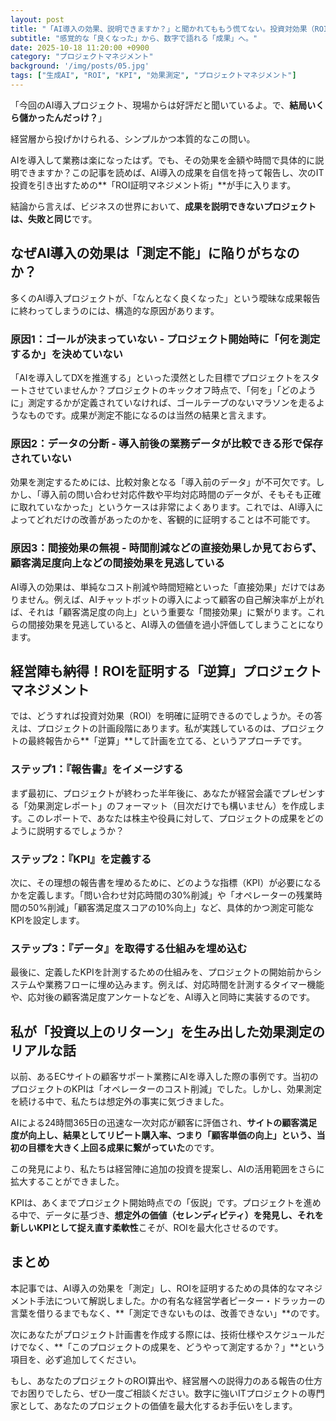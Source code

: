 ```yaml
---
layout: post
title: "「AI導入の効果、説明できますか？」と聞かれてももう慌てない。投資対効果（ROI）を証明するプロジェクトマネジメントの極意"
subtitle: "感覚的な「良くなった」から、数字で語れる「成果」へ。"
date: 2025-10-18 11:20:00 +0900
category: "プロジェクトマネジメント"
background: '/img/posts/05.jpg'
tags: ["生成AI", "ROI", "KPI", "効果測定", "プロジェクトマネジメント"]
---
```


「今回のAI導入プロジェクト、現場からは好評だと聞いているよ。で、**結局いくら儲かったんだっけ？**」

経営層から投げかけられる、シンプルかつ本質的なこの問い。

AIを導入して業務は楽になったはず。でも、その効果を金額や時間で具体的に説明できますか？この記事を読めば、AI導入の成果を自信を持って報告し、次のIT投資を引き出すための**「ROI証明マネジメント術」**が手に入ります。

結論から言えば、ビジネスの世界において、**成果を説明できないプロジェクトは、失敗と同じ**です。

## なぜAI導入の効果は「測定不能」に陥りがちなのか？

多くのAI導入プロジェクトが、「なんとなく良くなった」という曖昧な成果報告に終わってしまうのには、構造的な原因があります。

### 原因1：ゴールが決まっていない - プロジェクト開始時に「何を測定するか」を決めていない

「AIを導入してDXを推進する」といった漠然とした目標でプロジェクトをスタートさせていませんか？プロジェクトのキックオフ時点で、「何を」「どのように」測定するかが定義されていなければ、ゴールテープのないマラソンを走るようなものです。成果が測定不能になるのは当然の結果と言えます。

### 原因2：データの分断 - 導入前後の業務データが比較できる形で保存されていない

効果を測定するためには、比較対象となる「導入前のデータ」が不可欠です。しかし、「導入前の問い合わせ対応件数や平均対応時間のデータが、そもそも正確に取れていなかった」というケースは非常によくあります。これでは、AI導入によってどれだけの改善があったのかを、客観的に証明することは不可能です。

### 原因3：間接効果の無視 - 時間削減などの直接効果しか見ておらず、顧客満足度向上などの間接効果を見逃している

AI導入の効果は、単純なコスト削減や時間短縮といった「直接効果」だけではありません。例えば、AIチャットボットの導入によって顧客の自己解決率が上がれば、それは「顧客満足度の向上」という重要な「間接効果」に繋がります。これらの間接効果を見逃していると、AI導入の価値を過小評価してしまうことになります。

## 経営陣も納得！ROIを証明する「逆算」プロジェクトマネジメント

では、どうすれば投資対効果（ROI）を明確に証明できるのでしょうか。その答えは、プロジェクトの計画段階にあります。私が実践しているのは、プロジェクトの最終報告から**「逆算」**して計画を立てる、というアプローチです。

### ステップ1：『報告書』をイメージする

まず最初に、プロジェクトが終わった半年後に、あなたが経営会議でプレゼンする「効果測定レポート」のフォーマット（目次だけでも構いません）を作成します。このレポートで、あなたは株主や役員に対して、プロジェクトの成果をどのように説明するでしょうか？

### ステップ2：『KPI』を定義する

次に、その理想の報告書を埋めるために、どのような指標（KPI）が必要になるかを定義します。「問い合わせ対応時間の30%削減」や「オペレーターの残業時間の50%削減」「顧客満足度スコアの10%向上」など、具体的かつ測定可能なKPIを設定します。

### ステップ3：『データ』を取得する仕組みを埋め込む

最後に、定義したKPIを計測するための仕組みを、プロジェクトの開始前からシステムや業務フローに埋め込みます。例えば、対応時間を計測するタイマー機能や、応対後の顧客満足度アンケートなどを、AI導入と同時に実装するのです。

## 私が「投資以上のリターン」を生み出した効果測定のリアルな話

以前、あるECサイトの顧客サポート業務にAIを導入した際の事例です。当初のプロジェクトのKPIは「オペレーターのコスト削減」でした。しかし、効果測定を続ける中で、私たちは想定外の事実に気づきました。

AIによる24時間365日の迅速な一次対応が顧客に評価され、**サイトの顧客満足度が向上し、結果としてリピート購入率、つまり「顧客単価の向上」という、当初の目標を大きく上回る成果に繋がっていた**のです。

この発見により、私たちは経営陣に追加の投資を提案し、AIの活用範囲をさらに拡大することができました。

KPIは、あくまでプロジェクト開始時点での「仮説」です。プロジェクトを進める中で、データに基づき、**想定外の価値（セレンディピティ）を発見し、それを新しいKPIとして捉え直す柔軟性**こそが、ROIを最大化させるのです。

## まとめ

本記事では、AI導入の効果を「測定」し、ROIを証明するための具体的なマネジメント手法について解説しました。かの有名な経営学者ピーター・ドラッカーの言葉を借りるまでもなく、**「測定できないものは、改善できない」**のです。

次にあなたがプロジェクト計画書を作成する際には、技術仕様やスケジュールだけでなく、**「このプロジェクトの成果を、どうやって測定するか？」**という項目を、必ず追加してください。

もし、あなたのプロジェクトのROI算出や、経営層への説得力のある報告の仕方でお困りでしたら、ぜひ一度ご相談ください。数字に強いITプロジェクトの専門家として、あなたのプロジェクトの価値を最大化するお手伝いをします。

